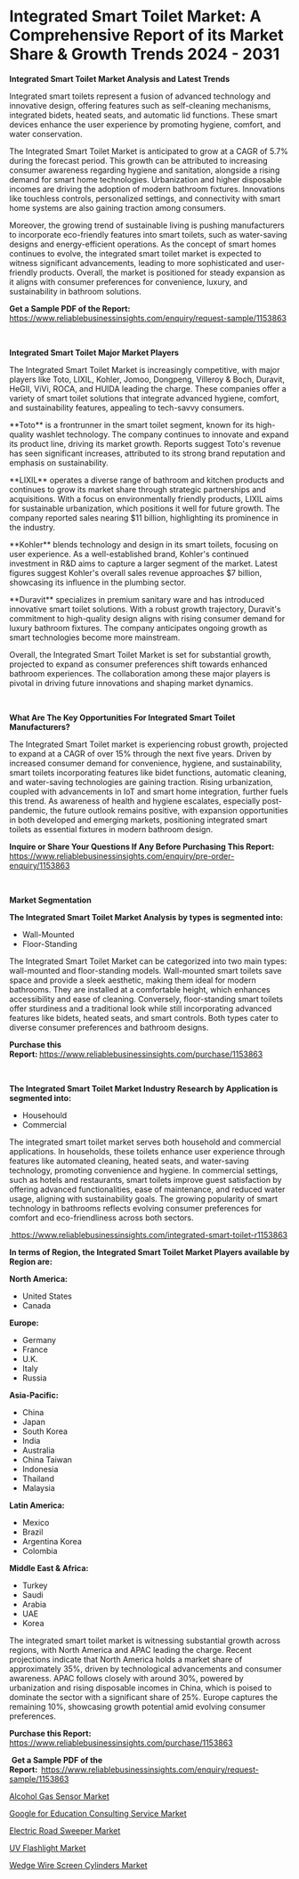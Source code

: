 <p><h1>Integrated Smart Toilet Market: A Comprehensive Report of its Market Share & Growth Trends 2024 - 2031</h1></p><p><strong>Integrated Smart Toilet Market Analysis and Latest Trends</strong></p>
<p><p>Integrated smart toilets represent a fusion of advanced technology and innovative design, offering features such as self-cleaning mechanisms, integrated bidets, heated seats, and automatic lid functions. These smart devices enhance the user experience by promoting hygiene, comfort, and water conservation.</p><p>The Integrated Smart Toilet Market is anticipated to grow at a CAGR of 5.7% during the forecast period. This growth can be attributed to increasing consumer awareness regarding hygiene and sanitation, alongside a rising demand for smart home technologies. Urbanization and higher disposable incomes are driving the adoption of modern bathroom fixtures. Innovations like touchless controls, personalized settings, and connectivity with smart home systems are also gaining traction among consumers.</p><p>Moreover, the growing trend of sustainable living is pushing manufacturers to incorporate eco-friendly features into smart toilets, such as water-saving designs and energy-efficient operations. As the concept of smart homes continues to evolve, the integrated smart toilet market is expected to witness significant advancements, leading to more sophisticated and user-friendly products. Overall, the market is positioned for steady expansion as it aligns with consumer preferences for convenience, luxury, and sustainability in bathroom solutions.</p></p>
<p><strong>Get a Sample PDF of the Report:&nbsp;</strong> <a href="https://www.reliablebusinessinsights.com/enquiry/request-sample/1153863?utm_campaign=1121&utm_medium=2&utm_source=Github&utm_content=ia&utm_term=17102024&utm_id=integrated-smart-toilet">https://www.reliablebusinessinsights.com/enquiry/request-sample/1153863</a></p>
<p>&nbsp;</p>
<p><strong>Integrated Smart Toilet Major Market Players</strong></p>
<p><p>The Integrated Smart Toilet Market is increasingly competitive, with major players like Toto, LIXIL, Kohler, Jomoo, Dongpeng, Villeroy & Boch, Duravit, HeGII, ViVi, ROCA, and HUIDA leading the charge. These companies offer a variety of smart toilet solutions that integrate advanced hygiene, comfort, and sustainability features, appealing to tech-savvy consumers.</p><p>**Toto** is a frontrunner in the smart toilet segment, known for its high-quality washlet technology. The company continues to innovate and expand its product line, driving its market growth. Reports suggest Toto's revenue has seen significant increases, attributed to its strong brand reputation and emphasis on sustainability.</p><p>**LIXIL** operates a diverse range of bathroom and kitchen products and continues to grow its market share through strategic partnerships and acquisitions. With a focus on environmentally friendly products, LIXIL aims for sustainable urbanization, which positions it well for future growth. The company reported sales nearing $11 billion, highlighting its prominence in the industry.</p><p>**Kohler** blends technology and design in its smart toilets, focusing on user experience. As a well-established brand, Kohler's continued investment in R&D aims to capture a larger segment of the market. Latest figures suggest Kohler's overall sales revenue approaches $7 billion, showcasing its influence in the plumbing sector.</p><p>**Duravit** specializes in premium sanitary ware and has introduced innovative smart toilet solutions. With a robust growth trajectory, Duravit's commitment to high-quality design aligns with rising consumer demand for luxury bathroom fixtures. The company anticipates ongoing growth as smart technologies become more mainstream.</p><p>Overall, the Integrated Smart Toilet Market is set for substantial growth, projected to expand as consumer preferences shift towards enhanced bathroom experiences. The collaboration among these major players is pivotal in driving future innovations and shaping market dynamics.</p></p>
<p>&nbsp;</p>
<p><strong>What Are The Key Opportunities For Integrated Smart Toilet Manufacturers?</strong></p>
<p><p>The Integrated Smart Toilet market is experiencing robust growth, projected to expand at a CAGR of over 15% through the next five years. Driven by increased consumer demand for convenience, hygiene, and sustainability, smart toilets incorporating features like bidet functions, automatic cleaning, and water-saving technologies are gaining traction. Rising urbanization, coupled with advancements in IoT and smart home integration, further fuels this trend. As awareness of health and hygiene escalates, especially post-pandemic, the future outlook remains positive, with expansion opportunities in both developed and emerging markets, positioning integrated smart toilets as essential fixtures in modern bathroom design.</p></p>
<p><strong>Inquire or Share Your Questions If Any Before Purchasing This Report:</strong> <a href="https://www.reliablebusinessinsights.com/enquiry/pre-order-enquiry/1153863?utm_campaign=1121&utm_medium=2&utm_source=Github&utm_content=ia&utm_term=17102024&utm_id=integrated-smart-toilet">https://www.reliablebusinessinsights.com/enquiry/pre-order-enquiry/1153863</a></p>
<p>&nbsp;</p>
<p><strong>Market Segmentation</strong></p>
<p><strong>The Integrated Smart Toilet Market Analysis by types is segmented into:</strong></p>
<p><ul><li>Wall-Mounted</li><li>Floor-Standing</li></ul></p>
<p><p>The Integrated Smart Toilet Market can be categorized into two main types: wall-mounted and floor-standing models. Wall-mounted smart toilets save space and provide a sleek aesthetic, making them ideal for modern bathrooms. They are installed at a comfortable height, which enhances accessibility and ease of cleaning. Conversely, floor-standing smart toilets offer sturdiness and a traditional look while still incorporating advanced features like bidets, heated seats, and smart controls. Both types cater to diverse consumer preferences and bathroom designs.</p></p>
<p><strong>Purchase this Report:&nbsp;</strong><a href="https://www.reliablebusinessinsights.com/purchase/1153863?utm_campaign=1121&utm_medium=2&utm_source=Github&utm_content=ia&utm_term=17102024&utm_id=integrated-smart-toilet">https://www.reliablebusinessinsights.com/purchase/1153863</a></p>
<p>&nbsp;</p>
<p><strong>The Integrated Smart Toilet Market Industry Research by Application is segmented into:</strong></p>
<p><ul><li>Househould</li><li>Commercial</li></ul></p>
<p><p>The integrated smart toilet market serves both household and commercial applications. In households, these toilets enhance user experience through features like automated cleaning, heated seats, and water-saving technology, promoting convenience and hygiene. In commercial settings, such as hotels and restaurants, smart toilets improve guest satisfaction by offering advanced functionalities, ease of maintenance, and reduced water usage, aligning with sustainability goals. The growing popularity of smart technology in bathrooms reflects evolving consumer preferences for comfort and eco-friendliness across both sectors.</p></p>
<p><a href="https://www.reliablebusinessinsights.com/integrated-smart-toilet-r1153863?utm_campaign=1121&utm_medium=2&utm_source=Github&utm_content=ia&utm_term=17102024&utm_id=integrated-smart-toilet">&nbsp;https://www.reliablebusinessinsights.com/integrated-smart-toilet-r1153863</a></p>
<p><strong>In terms of Region, the Integrated Smart Toilet Market Players available by Region are:</strong></p>
<p>
    <p> <strong> North America: </strong>
        <ul>
            <li>United States</li>
            <li>Canada</li>
        </ul>
        </p> 
    <p> <strong> Europe: </strong>
        <ul>
            <li>Germany</li>
            <li>France</li>
            <li>U.K.</li>
            <li>Italy</li>
            <li>Russia</li>
        </ul>
        </p> 
    <p> <strong> Asia-Pacific: </strong>
        <ul>
            <li>China</li>
            <li>Japan</li>
            <li>South Korea</li>
            <li>India</li>
            <li>Australia</li>
            <li>China Taiwan</li>
            <li>Indonesia</li>
            <li>Thailand</li>
            <li>Malaysia</li>
        </ul>
        </p> 
    <p> <strong> Latin America: </strong>
        <ul>
            <li>Mexico</li>
            <li>Brazil</li>
            <li>Argentina Korea</li>
            <li>Colombia</li>
        </ul>
        </p> 
    <p> <strong> Middle East & Africa: </strong>
        <ul>
            <li>Turkey</li>
            <li>Saudi</li>
            <li>Arabia</li>
            <li>UAE</li>
            <li>Korea</li>
        </ul>
    </p>
    </p>
<p><p>The integrated smart toilet market is witnessing substantial growth across regions, with North America and APAC leading the charge. Recent projections indicate that North America holds a market share of approximately 35%, driven by technological advancements and consumer awareness. APAC follows closely with around 30%, powered by urbanization and rising disposable incomes in China, which is poised to dominate the sector with a significant share of 25%. Europe captures the remaining 10%, showcasing growth potential amid evolving consumer preferences.</p></p>
<p><strong>Purchase this Report: </strong><a href="https://www.reliablebusinessinsights.com/purchase/1153863?utm_campaign=1121&utm_medium=2&utm_source=Github&utm_content=ia&utm_term=17102024&utm_id=integrated-smart-toilet">https://www.reliablebusinessinsights.com/purchase/1153863</a></p>
<p>&nbsp;<strong>Get a Sample PDF of the Report:&nbsp;&nbsp;</strong><a href="https://www.reliablebusinessinsights.com/enquiry/request-sample/1153863?utm_campaign=1121&utm_medium=2&utm_source=Github&utm_content=ia&utm_term=17102024&utm_id=integrated-smart-toilet">https://www.reliablebusinessinsights.com/enquiry/request-sample/1153863</a></p>
<p><strong></strong></p>
<p><p><a href="https://www.linkedin.com/pulse/alcohol-gas-sensor-market-consolidation-impact-structure-2024-2031-a4juc?utm_campaign=1121&utm_medium=2&utm_source=Github&utm_content=ia&utm_term=17102024&utm_id=integrated-smart-toilet">Alcohol Gas Sensor Market</a></p><p><a href="https://github.com/fadrijbtavist/Market-Research-Report-List-1/blob/main/google-for-education-consulting-service-market.md?utm_campaign=1121&utm_medium=2&utm_source=Github&utm_content=ia&utm_term=17102024&utm_id=integrated-smart-toilet">Google for Education Consulting ​Service Market</a></p><p><a href="https://issuu.com/reportprime-2/docs/electric-road-sweeper-market-size-2_3e90584208bf70?utm_campaign=1121&utm_medium=2&utm_source=Github&utm_content=ia&utm_term=17102024&utm_id=integrated-smart-toilet">Electric Road Sweeper Market</a></p><p><a href="https://www.linkedin.com/pulse/uv-flashlight-market-research-report-forecast-growth-2x7we?utm_campaign=1121&utm_medium=2&utm_source=Github&utm_content=ia&utm_term=17102024&utm_id=integrated-smart-toilet">UV Flashlight Market</a></p><p><a href="https://issuu.com/reportprime-2/docs/wedge-wire-screen-cylinders-market-_fb197120673ff5?utm_campaign=1121&utm_medium=2&utm_source=Github&utm_content=ia&utm_term=17102024&utm_id=integrated-smart-toilet">Wedge Wire Screen Cylinders Market</a></p></p>